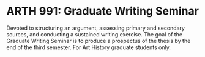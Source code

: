 # ARTH 991: Graduate Writing Seminar

Devoted to structuring an argument, assessing primary and secondary sources, and conducting a sustained writing exercise. The goal of the Graduate Writing Seminar is to produce a prospectus of the thesis by the end of the third semester. For Art History graduate students only.